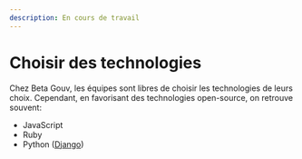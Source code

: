 ```yaml
---
description: En cours de travail
---
```


# Choisir des technologies

Chez Beta Gouv, les équipes sont libres de choisir les technologies de leurs choix. Cependant, en favorisant des technologies open-source, on retrouve souvent:

* JavaScript
* Ruby
* Python \([Django](https://www.djangoproject.com)\)





